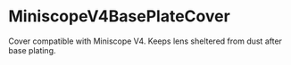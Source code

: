 # MiniscopeV4BasePlateCover
Cover compatible with Miniscope V4. Keeps lens sheltered from dust after base plating.
